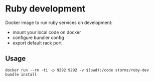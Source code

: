 # Ruby development

Docker image to run ruby services on development:

- mount your local code on docker
- configure bundler config
- export default rack port

## Usage

    docker run --rm -ti -p 9292:9292 -v $(pwd):/code stormz/ruby-dev bundle install
